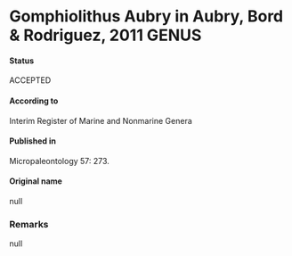 Gomphiolithus Aubry in Aubry, Bord & Rodriguez, 2011 GENUS
=======

#### Status
ACCEPTED

#### According to
Interim Register of Marine and Nonmarine Genera

#### Published in
Micropaleontology 57: 273.

#### Original name
null

### Remarks
null